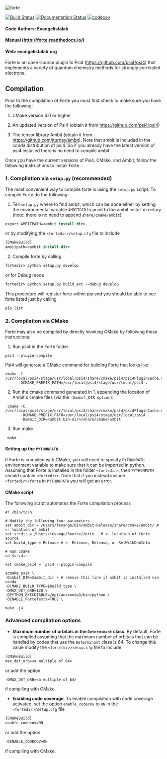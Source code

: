 ![forte](lib/logos/forte_motologo_github.gif)

[![Build Status](https://travis-ci.org/evangelistalab/forte.svg?branch=master)](https://travis-ci.org/evangelistalab/forte)
[![Documentation Status](https://readthedocs.org/projects/forte/badge/?version=latest)](http://forte.readthedocs.io/en/latest/?badge=latest)
[![codecov](https://codecov.io/gh/evangelistalab/forte/branch/master/graph/badge.svg)](https://codecov.io/gh/evangelistalab/forte)

#### Code Authors: Evangelistalab

#### Manual (http://forte.readthedocs.io/)
#### Web: evangelistalab.org

Forte is an open-source plugin to Psi4 (https://github.com/psi4/psi4) that implements a variety of quantum chemistry methods
for strongly correlated electrons.

## Compilation

Prior to the compilation of Forte you must first check to make sure you have the following:

1. CMake version 3.0 or higher

2. An updated version of Psi4 (obtain it from https://github.com/psi4/psi4)

3. The tensor library Ambit (obtain it from https://github.com/jturney/ambit). Note that ambit is included in the conda distribution of psi4. So if you already have the latest version of psi4 installed there is no need to compile ambit.


Once you have the current versions of Psi4, CMake, and Ambit, follow the following instructions to install Forte.

### 1. Compilation via `setup.py` (recommended)

The most convenient way to compile forte is using the `setup.py` script. To compile Forte do the following:

1. Tell `setup.py` where to find ambit, which can be done either by setting the environmental variable `AMBITDIR` to point to the ambit install directory (note: there is no need to append `share/cmake/ambit`)

```tcsh
export AMBITPATH=<ambit install dir>
```
or by modifying the `<fortedir>/setup.cfg` file to include
```tcsh
[CMakeBuild]
ambitpath=<ambit install dir>
```

2. Compile forte by calling
```tcsh
fortedir> python setup.py develop 
```
or for Debug mode
```tcsh
fortedir> python setup.py build_ext --debug develop
```
This procedure will register forte within pip and you should be able to see forte listed just by calling
```tcsh
pip list
```

### 2. Compilation via CMake

Forte may also be compiled by directly invoking CMake by following these instructions:

1. Run psi4 in the Forte folder
  ```
  psi4 --plugin-compile
  ```
 Psi4 will generate a CMake command for building Forte that looks like:
  ```
  cmake -C /usr/local/psi4/stage/usr/local/psi4/share/cmake/psi4/psi4PluginCache.cmake
        -DCMAKE_PREFIX_PATH=/usr/local/psi4/stage/usr/local/psi4 .
  ```
 
 2. Run the cmake command generated in 1. appending the location of Ambit's cmake files (via the `-Dambit_DIR option`):
 ```
  cmake -C /usr/local/psi4/stage/usr/local/psi4/share/cmake/psi4/psi4PluginCache.cmake
        -DCMAKE_PREFIX_PATH=/usr/local/psi4/stage/usr/local/psi4 .
        -Dambit_DIR=<ambit-bin-dir>/share/cmake/ambit
 ```
 
 3. Run make
 ```
  make
 ```

#### Setting up the `PYTHONPATH`

If Forte is compiled with CMake, you will need to specify `PYTHONPATH` environment variable to make sure that it can be imported in python. Assuming that Forte is installed in the folder `<fortedir>`, then `PYTHONPATH` should contain `<fortedir>`. Note that if you instead include `<fortedir>/forte` in `PYTHONPATH` you will get an error.


#### CMake script
The following script automates the Forte compilation process

```
#! /bin/tcsh

# Modify the following four parameters
set ambit_dir = /Users/fevange/Bin/ambit-Release/share/cmake/ambit/ # <- location of ambit
set srcdir = /Users/fevange/Source/forte   # <- location of forte source
set build_type = Release # <- Release, Release, or RelWithDebInfo

# Run cmake
cd $srcdir

set cmake_psi4 = `psi4 --plugin-compile`

$cmake_psi4 \
-Dambit_DIR=$ambit_dir \ # remove this line if ambit is installed via conda
-DCMAKE_BUILD_TYPE=$build_type \
-DMAX_DET_ORB=128 \
-DPYTHON_EXECUTABLE=/opt/anaconda3/bin/python \
-DENABLE_ForteTests=TRUE \

make -j4
```

### Advanced compilation options

- **Maximum number of orbitals in the `Determinant` class**.
By default, Forte is compiled assuming that the maximum number of orbitals that can be handled by codes that use the `Determinant` class is 64. To change this value modify the `<fortedir>/setup.cfg` file to include
```tcsh
[CMakeBuild]
max_det_orb=<a multiple of 64>
```
or add the option
```tcsh
-DMAX_DET_ORB=<a multiple of 64>
```
if compiling with CMake.

- **Enabling code coverage**. To enable compilation with code coverage activated, set the option `enable_codecov` to `ON` in the `<fortedir>/setup.cfg` file
```tcsh
[CMakeBuild]
enable_codecov=ON
```
or add the option
```tcsh
-DENABLE_CODECOV=ON
```
if compiling with CMake.

